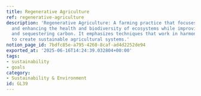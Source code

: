 ```yaml
---
title: Regenerative Agriculture
ref: regenerative-agriculture
description: 'Regenerative Agriculture: A farming practice that focuses on restoring
  and enhancing the health and biodiversity of ecosystems while improving soil health
  and sequestering carbon. It emphasizes techniques that work in harmony with nature
  to create sustainable agricultural systems.'
notion_page_id: 7bdfc85e-a795-4260-8caf-ad4d2252de94
exported_at: '2025-06-16T14:24:39.032804+00:00'
tags:
- sustainability
- goals
category:
- Sustainability & Environment
id: GL39
---
```


